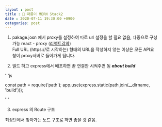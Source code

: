 ```yaml
---
layout : post
title : 🛴 따릉이 MERN Stack2
date : 2020-07-11 19:30:00 +0900
categories: post
---
```


1. pakage.josn 에서 proxy를 설정하여 따로 url 설정을 할 필요 없음, 다중으로 구성 가능 
react - proxy (<a href="https://ljh86029926.gitbook.io/coding-apple-react/undefined-1/cra">리액트강의</a>) <br>
 Full URL (https://로 시작하는) 형태의 URL을 작성하지 않는 이상은 모든 API요청이 proxy서버로 들어가게 됩니다. <br>

2. 빌드 하고 express에서 배포하면 끝 연결만 시켜주면 됨
***about build***

'''js

const path = require('path');
app.use(express.static(path.join(__dirname, 'build')));

'''

3. express 의 Route 구조 

최상단에서 찾아가는 노드 구조로 하면 좋을 것 같음.